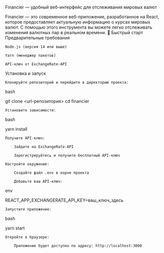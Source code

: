 Financier — удобный веб-интерфейс для отслеживания мировых валют

Financier — это современное веб-приложение, разработанное на React, которое предоставляет актуальную информацию о курсах мировых валют. С помощью этого инструмента вы можете легко отслеживать изменения валютных пар в реальном времени.
🚀 Быстрый старт
Предварительные требования

    Node.js (версия 14 или выше)

    Yarn (менеджер пакетов)

    API-ключ от ExchangeRate-API

Установка и запуск

    Клонируйте репозиторий и перейдите в директорию проекта:

bash

git clone <url-репозитория>
cd financier

    Установите зависимости:

bash

yarn install

    Получите API-ключ:

        Зайдите на ExchangeRate-API

        Зарегистрируйтесь и получите бесплатный API-ключ

    Настройте окружение:

        Создайте файл .env в корне проекта

        Добавьте ваш API-ключ:

env

REACT_APP_EXCHANGERATE_API_KEY=ваш_ключ_здесь

    Запустите приложение:

bash

yarn start

    Откройте в браузере:

        Приложение будет доступно по адресу: http://localhost:3000
